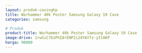 ```yaml
---
layout: produk-casinghp
title: Warhammer 40k Poster Samsung Galaxy S9 Case
categories: samsung

# Produk
product-title: Warhammer 40k Poster Samsung Galaxy S9 Case
image-drive: 1rwSiC7b1PhI8rENP2i24YAY7z-yItAKP
harga: 90000
---
```

